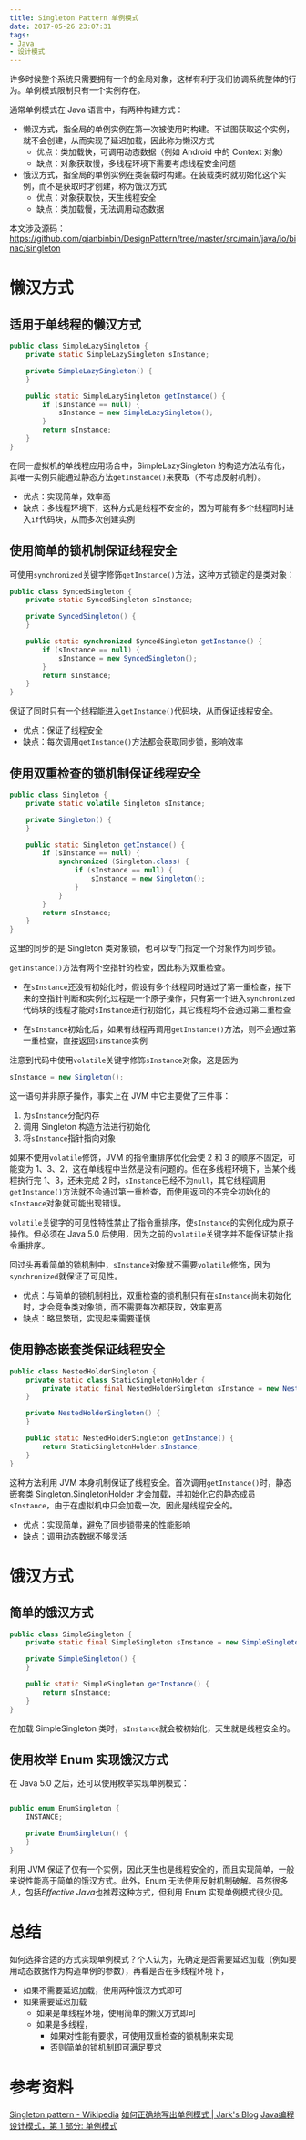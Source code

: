 ```yaml
---
title: Singleton Pattern 单例模式
date: 2017-05-26 23:07:31
tags:
- Java
- 设计模式
---
```


许多时候整个系统只需要拥有一个的全局对象，这样有利于我们协调系统整体的行为。单例模式限制只有一个实例存在。

通常单例模式在 Java 语言中，有两种构建方式：

- 懒汉方式，指全局的单例实例在第一次被使用时构建。不试图获取这个实例，就不会创建，从而实现了延迟加载，因此称为懒汉方式
    - 优点：类加载快，可调用动态数据（例如 Android 中的 Context 对象）
    - 缺点：对象获取慢，多线程环境下需要考虑线程安全问题
- 饿汉方式，指全局的单例实例在类装载时构建。在装载类时就初始化这个实例，而不是获取时才创建，称为饿汉方式
    - 优点：对象获取快，天生线程安全
    - 缺点：类加载慢，无法调用动态数据

本文涉及源码：
<https://github.com/qianbinbin/DesignPattern/tree/master/src/main/java/io/binac/singleton>

<!-- more -->

# 懒汉方式

## 适用于单线程的懒汉方式

```java
public class SimpleLazySingleton {
    private static SimpleLazySingleton sInstance;

    private SimpleLazySingleton() {
    }

    public static SimpleLazySingleton getInstance() {
        if (sInstance == null) {
            sInstance = new SimpleLazySingleton();
        }
        return sInstance;
    }
}
```

在同一虚拟机的单线程应用场合中，SimpleLazySingleton 的构造方法私有化，其唯一实例只能通过静态方法`getInstance()`来获取（不考虑反射机制）。

- 优点：实现简单，效率高
- 缺点：多线程环境下，这种方式是线程不安全的，因为可能有多个线程同时进入`if`代码块，从而多次创建实例

## 使用简单的锁机制保证线程安全

可使用`synchronized`关键字修饰`getInstance()`方法，这种方式锁定的是类对象：

```java
public class SyncedSingleton {
    private static SyncedSingleton sInstance;

    private SyncedSingleton() {
    }

    public static synchronized SyncedSingleton getInstance() {
        if (sInstance == null) {
            sInstance = new SyncedSingleton();
        }
        return sInstance;
    }
}
```

保证了同时只有一个线程能进入`getInstance()`代码块，从而保证线程安全。

- 优点：保证了线程安全
- 缺点：每次调用`getInstance()`方法都会获取同步锁，影响效率

## 使用双重检查的锁机制保证线程安全

```java
public class Singleton {
    private static volatile Singleton sInstance;

    private Singleton() {
    }

    public static Singleton getInstance() {
        if (sInstance == null) {
            synchronized (Singleton.class) {
                if (sInstance == null) {
                    sInstance = new Singleton();
                }
            }
        }
        return sInstance;
    }
}
```

这里的同步的是 Singleton 类对象锁，也可以专门指定一个对象作为同步锁。

`getInstance()`方法有两个空指针的检查，因此称为双重检查。

- 在`sInstance`还没有初始化时，假设有多个线程同时通过了第一重检查，接下来的空指针判断和实例化过程是一个原子操作，只有第一个进入`synchronized`代码块的线程才能对`sInstance`进行初始化，其它线程均不会通过第二重检查

- 在`sInstance`初始化后，如果有线程再调用`getInstance()`方法，则不会通过第一重检查，直接返回`sInstance`实例

注意到代码中使用`volatile`关键字修饰`sInstance`对象，这是因为

```java
sInstance = new Singleton();
```

这一语句并非原子操作，事实上在 JVM 中它主要做了三件事：

1. 为`sInstance`分配内存
2. 调用 Singleton 构造方法进行初始化
3. 将`sInstance`指针指向对象

如果不使用`volatile`修饰，JVM 的指令重排序优化会使 2 和 3 的顺序不固定，可能变为 1、3、2，这在单线程中当然是没有问题的。但在多线程环境下，当某个线程执行完 1、3，还未完成 2 时，`sInstance`已经不为`null`，其它线程调用`getInstance()`方法就不会通过第一重检查，而使用返回的不完全初始化的`sInstance`对象就可能出现错误。

`volatile`关键字的可见性特性禁止了指令重排序，使`sInstance`的实例化成为原子操作。但必须在 Java 5.0 后使用，因为之前的`volatile`关键字并不能保证禁止指令重排序。

回过头再看简单的锁机制中，`sInstance`对象就不需要`volatile`修饰，因为`synchronized`就保证了可见性。

- 优点：与简单的锁机制相比，双重检查的锁机制只有在`sInstance`尚未初始化时，才会竞争类对象锁，而不需要每次都获取，效率更高
- 缺点：略显繁琐，实现起来需要谨慎

## 使用静态嵌套类保证线程安全

```java
public class NestedHolderSingleton {
    private static class StaticSingletonHolder {
        private static final NestedHolderSingleton sInstance = new NestedHolderSingleton();
    }

    private NestedHolderSingleton() {
    }

    public static NestedHolderSingleton getInstance() {
        return StaticSingletonHolder.sInstance;
    }
}
```

这种方法利用 JVM 本身机制保证了线程安全。首次调用`getInstance()`时，静态嵌套类 Singleton.SingletonHolder 才会加载，并初始化它的静态成员`sInstance`，由于在虚拟机中只会加载一次，因此是线程安全的。

- 优点：实现简单，避免了同步锁带来的性能影响
- 缺点：调用动态数据不够灵活

# 饿汉方式

## 简单的饿汉方式

```java
public class SimpleSingleton {
    private static final SimpleSingleton sInstance = new SimpleSingleton();

    private SimpleSingleton() {
    }

    public static SimpleSingleton getInstance() {
        return sInstance;
    }
}
```

在加载 SimpleSingleton 类时，`sInstance`就会被初始化，天生就是线程安全的。

## 使用枚举 Enum 实现饿汉方式

在 Java 5.0 之后，还可以使用枚举实现单例模式：

```java

public enum EnumSingleton {
    INSTANCE;

    private EnumSingleton() {
    }
}
```

利用 JVM 保证了仅有一个实例，因此天生也是线程安全的，而且实现简单，一般来说性能高于简单的饿汉方式。此外，Enum 无法使用反射机制破解。虽然很多人，包括*Effective Java*也推荐这种方式，但利用 Enum 实现单例模式很少见。

# 总结

如何选择合适的方式实现单例模式？个人认为，先确定是否需要延迟加载（例如要用动态数据作为构造单例的参数），再看是否在多线程环境下，

- 如果不需要延迟加载，使用两种饿汉方式即可
- 如果需要延迟加载
    - 如果是单线程环境，使用简单的懒汉方式即可
    - 如果是多线程，
        - 如果对性能有要求，可使用双重检查的锁机制来实现
        - 否则简单的锁机制即可满足要求

# 参考资料

[Singleton pattern - Wikipedia](https://en.wikipedia.org/wiki/Singleton_pattern)
[如何正确地写出单例模式 | Jark's Blog](http://wuchong.me/blog/2014/08/28/how-to-correctly-write-singleton-pattern/)
[Java编程设计模式，第 1 部分: 单例模式](https://www.ibm.com/developerworks/cn/java/j-lo-Singleton/index.html)
